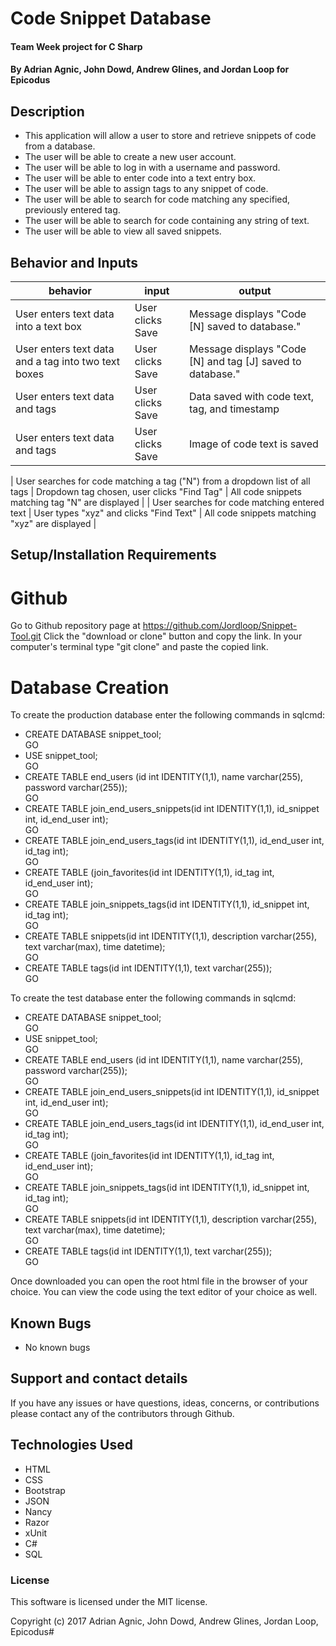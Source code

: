 # Code Snippet Database

#### Team Week project for C Sharp

#### **By Adrian Agnic, John Dowd, Andrew Glines, and Jordan Loop for Epicodus**

## Description

* This application will allow a user to store and retrieve snippets of code from a database.
* The user will be able to create a new user account.
* The user will be able to log in with a username and password.
* The user will be able to enter code into a text entry box.
* The user will be able to assign tags to any snippet of code.
* The user will be able to search for code matching any specified, previously entered tag.
* The user will be able to search for code containing any string of text.
* The user will be able to view all saved snippets.



## Behavior and Inputs

|  behavior | input  | output  |
|---|---|---|
| User enters text data into a text box | User clicks Save | Message displays "Code [N] saved to database." |
| User enters text data and a tag into two text boxes | User clicks Save | Message displays "Code [N] and tag [J] saved to database." |
| User enters text data and tags | User clicks Save | Data saved with code text, tag, and timestamp |
| User enters text data and tags | User clicks Save | Image of code text is saved |

| User searches for code matching a tag ("N") from a dropdown list of all tags | Dropdown tag chosen, user clicks "Find Tag" | All code snippets matching tag "N" are displayed |
| User searches for code matching entered text | User types "xyz" and clicks "Find Text" | All code snippets matching "xyz" are displayed |


## Setup/Installation Requirements
# Github

Go to Github repository page at https://github.com/Jordloop/Snippet-Tool.git
Click the "download or clone" button and copy the link.
In your computer's terminal type "git clone" and paste the copied link.

# Database Creation
 To create  the production database enter the following commands in sqlcmd:
  * CREATE DATABASE snippet_tool;<br>
  GO
  * USE snippet_tool;<br>
  GO
  * CREATE TABLE end_users (id int IDENTITY(1,1), name varchar(255), password varchar(255));<br>
  GO
  * CREATE TABLE join_end_users_snippets(id int IDENTITY(1,1), id_snippet int, id_end_user int);<br>
  GO
  * CREATE TABLE join_end_users_tags(id int IDENTITY(1,1), id_end_user int, id_tag int);<br>
  GO
  * CREATE TABLE (join_favorites(id int IDENTITY(1,1),	id_tag int,	id_end_user int);<br>
  GO
  * CREATE TABLE join_snippets_tags(id int IDENTITY(1,1), id_snippet int, id_tag int);<br>
  GO
  * CREATE TABLE snippets(id int IDENTITY(1,1), description varchar(255), text varchar(max), time datetime);<br>
  GO
  * CREATE TABLE tags(id int IDENTITY(1,1),	text varchar(255));<br>
  GO

 To create  the test database enter the following commands in sqlcmd:
  * CREATE DATABASE snippet_tool;<br>
  GO<br>
  * USE snippet_tool;<br>
  GO<br>
  * CREATE TABLE end_users (id int IDENTITY(1,1), name varchar(255), password varchar(255));<br>
  GO<br>
  * CREATE TABLE join_end_users_snippets(id int IDENTITY(1,1), id_snippet int, id_end_user int);<br>
  GO<br>
  * CREATE TABLE join_end_users_tags(id int IDENTITY(1,1), id_end_user int, id_tag int);<br>
  GO<br>
  * CREATE TABLE (join_favorites(id int IDENTITY(1,1),	id_tag int,	id_end_user int);<br>
  GO<br>
  * CREATE TABLE join_snippets_tags(id int IDENTITY(1,1), id_snippet int, id_tag int);<br>
  GO<br>
  * CREATE TABLE snippets(id int IDENTITY(1,1), description varchar(255), text varchar(max), time datetime);<br>
  GO<br>
  * CREATE TABLE tags(id int IDENTITY(1,1),	text varchar(255));<br>
  GO


Once downloaded you can open the root html file in the browser of your choice.
You can view the code using the text editor of your choice as well.

## Known Bugs

* No known bugs

## Support and contact details

If you have any issues or have questions, ideas, concerns, or contributions please contact any of the contributors through Github.

## Technologies Used

* HTML
* CSS
* Bootstrap
* JSON
* Nancy
* Razor
* xUnit
* C#
* SQL

### License
This software is licensed under the MIT license.

Copyright (c) 2017 Adrian Agnic, John Dowd, Andrew Glines, Jordan Loop, Epicodus#

